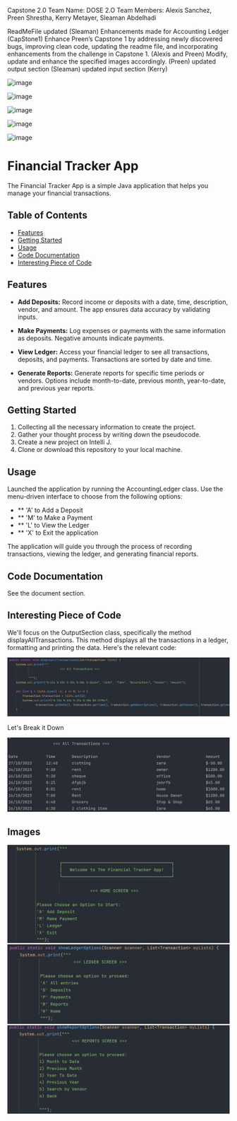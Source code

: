 Capstone 2.0 
Team Name: DOSE 2.O
Team Members: Alexis Sanchez, Preen Shrestha, Kerry Metayer, Sleaman Abdelhadi   
         
ReadMeFile updated (Sleaman)
Enhancements made for Accounting Ledger (CapStone1)
Enhance Preen’s Capstone 1 by addressing newly discovered bugs, improving clean code, updating the readme file, and incorporating enhancements from the challenge in Capstone 1. (Alexis and Preen)
Modify, update and enhance the specified images accordingly. (Preen)
updated output section (Sleaman)
updated input section (Kerry)


![image](https://github.com/PreenShrestha/CapstoneProjects/assets/147070134/22596b46-fccb-4c00-a710-9708b8b751b7)

![image](https://github.com/PreenShrestha/CapstoneProjects/assets/147070134/9a5bbbfb-7bbe-4ad6-a307-d5cf3287e1f7)

![image](https://github.com/PreenShrestha/CapstoneProjects/assets/147070134/5536d4bc-6d7c-4e64-84e6-8ff5c3dcec9f)

![image](https://github.com/PreenShrestha/CapstoneProjects/assets/147070134/8ae16946-406c-41cb-b9ce-0b31a1b21e72)

![image](https://github.com/PreenShrestha/CapstoneProjects/assets/147070134/dd812604-7d83-4f19-93f5-caeacfa4c3f2)




 


# Financial Tracker App

The Financial Tracker App is a simple Java application that helps you manage your financial transactions. 
## Table of Contents

- [Features](#features)
- [Getting Started](#getting-started)
- [Usage](#usage)
- [Code Documentation](#code-documentation)
- [Interesting Piece of Code](#piece-of-code)


## Features

- **Add Deposits:** Record income or deposits with a date, time, description, vendor, and amount. The app ensures data accuracy by validating inputs.

- **Make Payments:** Log expenses or payments with the same information as deposits. Negative amounts indicate payments.

- **View Ledger:** Access your financial ledger to see all transactions, deposits, and payments. Transactions are sorted by date and time.

- **Generate Reports:** Generate reports for specific time periods or vendors. Options include month-to-date, previous month, year-to-date, and previous year reports.

## Getting Started

1. Collecting all the necessary information to create the project.
2. Gather your thought process by writing down the pseudocode. 
3. Create a new project on Intelli J. 
4. Clone or download this repository to your local machine.

## Usage
Launched the application by running the AccountingLedger class.
Use the menu-driven interface to choose from the following options:
- ** 'A' to Add a Deposit
- ** 'M' to Make a Payment
- ** 'L' to View the Ledger
- ** 'X' to Exit the application 

The application will guide you through the process of recording transactions, viewing the ledger, and generating financial reports.

## Code Documentation

See the document section. 

## Interesting Piece of Code 

We'll focus on the OutputSection class, specifically the method displayAllTransactions. This method displays all the transactions in a ledger, formatting and printing the data. Here's the relevant code:

<img src = "https://github.com/PreenShrestha/CapstoneProjects/blob/main/images/DisplayAllTransaction.png">

Let's Break it Down

<img src = "https://github.com/PreenShrestha/CapstoneProjects/blob/main/images/AllTransaction%20.png">

## Images 

<img src= "https://github.com/PreenShrestha/CapstoneProjects/blob/main/images/Home%20Screen.png">
<img src= "https://github.com/PreenShrestha/CapstoneProjects/blob/main/images/Ledger%20Screen.png">
<img src="https://github.com/PreenShrestha/CapstoneProjects/blob/main/images/Report%20Screen.png">
